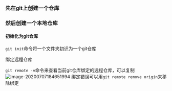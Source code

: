 ### 先在git上创建一个仓库

### 然后创建一个本地仓库

#### 初始化为git仓库

`git init`命令将一个文件夹初识为一个git仓库

绑定远程仓库

`git remote -v`命令来查看当前git仓库绑定的远程仓库，可以复制![image-20200707184651994](C:\Users\Lenovo\AppData\Roaming\Typora\typora-user-images\image-20200707184651994.png)
绑定错误可以用`git remote remove origin`来移除绑定


